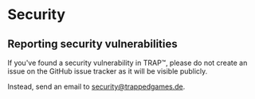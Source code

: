 # Security

## Reporting security vulnerabilities

If you've found a security vulnerability in TRAP™, please do not create an issue on
the GitHub issue tracker as it will be visible publicly.

Instead, send an email to <security@trappedgames.de>.
